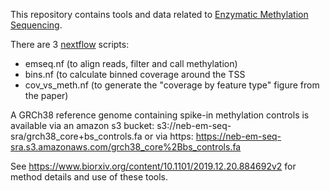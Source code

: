 This repository contains tools and data related to [Enzymatic Methylation Sequencing](https://www.neb.com/products/e7120-nebnext-enzymatic-methyl-seq-kit).

There are 3 [nextflow](https://www.nextflow.io/) scripts:
 - emseq.nf (to align reads, filter and call methylation)
 - bins.nf (to calculate binned coverage around the TSS
 - cov_vs_meth.nf (to generate the "coverage by feature type" figure from the paper)

A GRCh38 reference genome containing spike-in methylation controls is available via an amazon s3 bucket: s3://neb-em-seq-sra/grch38_core+bs_controls.fa 
or via https: https://neb-em-seq-sra.s3.amazonaws.com/grch38_core%2Bbs_controls.fa

See https://www.biorxiv.org/content/10.1101/2019.12.20.884692v2 for method details and use of these tools.
